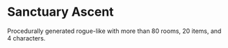 # Sanctuary Ascent

Procedurally generated rogue-like with more than 80 rooms, 20 items, and 4 characters.
